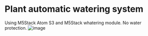 # Plant automatic watering system
Using M5Stack Atom S3 and M5Stack whatering module.
No water protection.
![image](https://github.com/alxegorov/watering_m5stack/assets/52800539/6c781875-204d-4ef6-b57e-fda3add66299)
